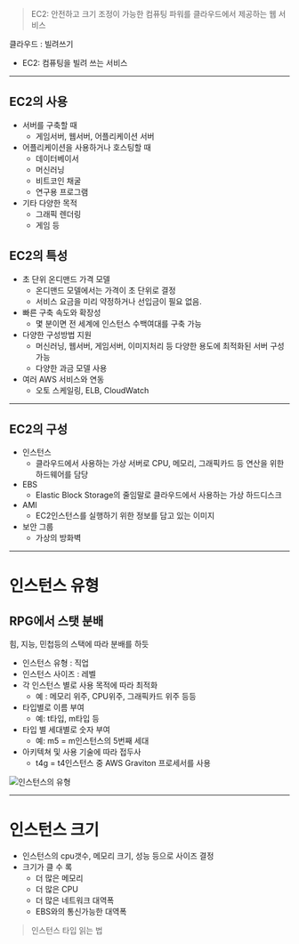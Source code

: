 > EC2: 안전하고 크기 조정이 가능한 컴퓨팅 파워를 클라우드에서 제공하는 웹 서비스

클라우드 : 빌려쓰기

- EC2: 컴퓨팅을 빌려 쓰는 서비스

---

## EC2의 사용

- 서버를 구축할 때
  - 게임서버, 웹서버, 어플리케이션 서버
- 어플리케이션을 사용하거나 호스팅할 때
  - 데이터베이서
  - 머신러닝
  - 비트코인 채굴
  - 연구용 프로그램
- 기타 다양한 목적
  - 그래픽 렌더링
  - 게임 등

## EC2의 특성

- 초 단위 온디맨드 가격 모델
  - 온디맨드 모델에서는 가격이 초 단위로 결정
  - 서비스 요금을 미리 약정하거나 선입금이 필요 없음.
- 빠른 구축 속도와 확장성
  - 몇 분이면 전 세계에 인스턴스 수백여대를 구축 가능
- 다양한 구성방법 지원
  - 머신러닝, 웹서버, 게임서버, 이미지처리 등 다양한 용도에 최적화된 서버 구성 가능
  - 다양한 과금 모델 사용
- 여러 AWS 서비스와 연동
  - 오토 스케일링, ELB, CloudWatch

---

## EC2의 구성

- 인스턴스
  - 클라우드에서 사용하는 가상 서버로 CPU, 메모리, 그래픽카드 등 연산을 위한 하드웨어를 담당
- EBS
  - Elastic Block Storage의 줄임말로 클라우드에서 사용하는 가상 하드디스크
- AMI
  - EC2인스턴스를 실행하기 위한 정보를 담고 있는 이미지
- 보안 그룹
  - 가상의 방화벽

---

# 인스턴스 유형

## RPG에서 스탯 분배

힘, 지능, 민첩등의 스택에 따라 분배를 하듯

- 인스턴스 유형 : 직업
- 인스턴스 사이즈 : 레벨
- 각 인스턴스 별로 사용 목적에 따라 최적화
  - 예 : 메모리 위주, CPU위주, 그래픽카드 위주 등등
- 타입별로 이름 부여
  - 예: t타입, m타입 등
- 타입 별 세대별로 숫자 부여
  - 예: m5 = m인스턴스의 5번째 세대
- 아키텍쳐 및 사용 기술에 따라 접두사
  - t4g = t4인스턴스 중 AWS Graviton 프로세서를 사용


![인스턴스의 유형](https://user-images.githubusercontent.com/71562311/208005487-22b4530a-5640-4243-8595-38b809726641.png)

---

# 인스턴스 크기

- 인스턴스의 cpu갯수, 메모리 크기, 성능 등으로 사이즈 결정
- 크기가 클 수 록
  - 더 많은 메모리
  - 더 많은 CPU
  - 더 많은 네트워크 대역폭
  - EBS와의 통신가능한 대역폭

> 인스턴스 타입 읽는 법
